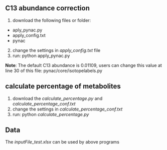 ## C13 abundance correction
1. download the following files or folder:
  - aply_pynac.py
  - apply_config.txt
  - pynac
2. change the settings in *apply_config.txt* file
3. run: python apply_pynac.py

**Note**: The default C13 abundance is 0.01109, users can change this value at line 30 of this file: pynac/core/isotopelabels.py 

## calculate percentage of metabolites
1. download the *calculate_percentage.py* and *calculate_percentage_conf.txt*
2. change the settings in *calculate_percentage_conf.txt*
3. run: python *calculate_percentage.py*

## Data

The *inputFile_test.xlsx* can be used by above programs